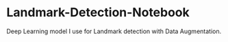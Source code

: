 # Landmark-Detection-Notebook

Deep Learning model I use for Landmark detection with Data Augmentation.
